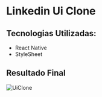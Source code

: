 # Linkedin Ui Clone
  
## Tecnologias Utilizadas:
  - React Native
  - StyleSheet

## Resultado Final

![UiClone](https://github.com/leonardodelira/linkedin-mobile-clone/blob/master/ezgif.com-video-to-gif.gif)
